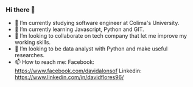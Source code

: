 ### Hi there 👋

- 🔭 I’m currently studying software engineer at Colima's University.
- 🌱 I’m currently learning Javascript, Python and GIT.
- 👯 I’m looking to collaborate on tech company that let me improve my working skills.
- 🤔 I’m looking to be data analyst with Python and make useful researches.
- 📫 How to reach me:
  Facebook: https://www.facebook.com/davidalonsof
  Linkedin: https://www.linkedin.com/in/davidflores96/
